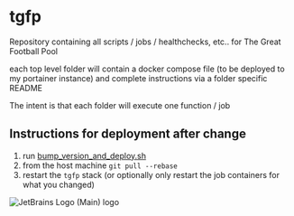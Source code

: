 # tgfp
Repository containing all scripts / jobs / healthchecks, etc.. for The Great Football Pool

each top level folder will contain a docker compose file (to be deployed to my portainer instance) 
and complete instructions via a folder specific README

The intent is that each folder will execute one function / job

## Instructions for deployment after change
1. run [bump_version_and_deploy.sh](tgfp_jobs/scripts/bump_version_and_deploy.sh)
2. from the host machine `git pull --rebase`
3. restart the `tgfp` stack (or optionally only restart the job containers for what you changed)

![JetBrains Logo (Main) logo](https://resources.jetbrains.com/storage/products/company/brand/logos/jb_beam.svg)
